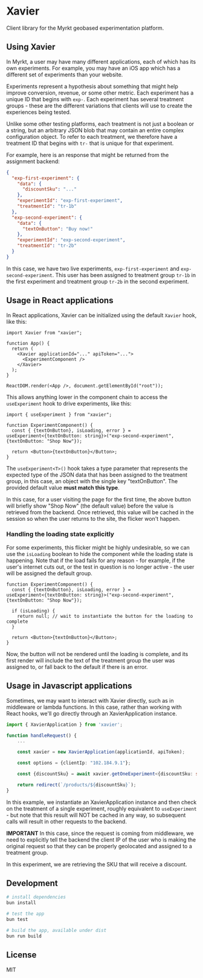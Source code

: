# Xavier

Client library for the Myrkt geobased experimentation platform.

## Using Xavier

In Myrkt, a user may have many different applications, each of which has its own
experiments. For example, you may have an iOS app which has a different set of
experiments than your website.

Experiments represent a hypothesis about something that might help improve
conversion, revenue, or some other metric. Each experiment has a unique ID that
begins with `exp-`. Each experiment has several treatment groups - these are
the different variations that clients will use to create the experiences being
tested.

Unlike some other testing platforms, each treatment is not just a boolean or a
string, but an arbitrary JSON blob that may contain an entire complex
configuration object. To refer to each treatment, we therefore have a treatment
ID that begins with `tr-` that is unique for that experiment.

For example, here is an response that might be returned from the assignment backend:

```json
{
  "exp-first-experiment": {
    "data": {
      "discountSku": "..."
    },
    "experimentId": "exp-first-experiment",
    "treatmentId": "tr-1b"
  },
  "exp-second-experiment": {
    "data": {
      "textOnButton": "Buy now!"
    },
    "experimentId": "exp-second-experiment",
    "treatmentId": "tr-2b"
  }
}
```

In this case, we have two live experiments, `exp-first-experiment` and
`exp-second-experiment`. This user has been assigned to treatment group `tr-1b`
in the first experiment and treatment group `tr-2b` in the second experiment.

## Usage in React applications

In React applications, Xavier can be initialized using the default `Xavier` hook, like this:

```tsx
import Xavier from "xavier";

function App() {
  return (
    <Xavier applicationId="..." apiToken="...">
      <ExperimentComponent />
    </Xavier>
  );
}

ReactDOM.render(<App />, document.getElementById("root"));
```

This allows anything lower in the component chain to access the `useExperiment`
hook to drive experiments, like this:

```tsx
import { useExperiment } from "xavier";

function ExperimentComponent() {
  const { {textOnButton}, isLoading, error } = useExperiment<{textOnButton: string}>("exp-second-experiment", {textOnButton: "Shop Now"});

  return <Button>{textOnButton}</Button>;
}
```

The `useExperiment<T>()` hook takes a type parameter that represents the
expected type of the JSON data that has been assigned to the treatment group, in
this case, an object with the single key "textOnButton". The provided default
value **must match this type**.

In this case, for a user visiting the page for the first time, the above button
will briefly show "Shop Now" (the default value) before the value is retrieved
from the backend. Once retrieved, this value will be cached in the session so
when the user returns to the site, the flicker won't happen.

### Handling the loading state explicitly

For some experiments, this flicker might be highly undesirable, so we can use
the `isLoading` boolean to hide the component while the loading state is
happening. Note that if the load fails for any reason - for example, if the
user's internet cuts out, or the test in question is no longer active - the user
will be assigned the default group.

```tsx
function ExperimentComponent() {
  const { {textOnButton}, isLoading, error } = useExperiment<{textOnButton: string}>("exp-second-experiment", {textOnButton: "Shop Now"});

  if (isLoading) {
    return null; // wait to instantiate the button for the loading to complete
  }

  return <Button>{textOnButton}</Button>;
}
```

Now, the button will not be rendered until the loading is complete, and its
first render will include the text of the treatment group the user was assigned
to, or fall back to the default if there is an error.

## Usage in Javascript applications

Sometimes, we may want to interact with Xavier directly, such as in middleware
or lambda functions. In this case, rather than working with React hooks, we'll
go directly through an XavierApplication instance.

```ts
import { XavierApplication } from 'xavier';

function handleRequest() {
    ...

    const xavier = new XavierApplication(applicationId, apiToken);

    const options = {clientIp: "102.184.9.1"};

    const {discountSku} = await xavier.getOneExperiment<{discountSku: string}>("exp-first-experiment", {discountSku: "11117da8-e6dc-4b87-8927-cd6717acec6a"}, options)

    return redirect(`/products/${discountSku}`);
}
```

In this example, we instantiate an XavierApplication instance and then check on
the treatment of a single experiment, roughly equivalent to `useExperiment` -
but note that this result will NOT be cached in any way, so subsequent calls
will result in other requests to the backend.

**IMPORTANT** In this case, since the request is coming from middleware, we need
to explicitly tell the backend the client IP of the user who is making the
original request so that they can be properly geolocated and assigned to a
treatment group.

In this experiment, we are retrieving the SKU that will receive a discount.

## Development

```bash
# install dependencies
bun install

# test the app
bun test

# build the app, available under dist
bun run build
```

## License

MIT
